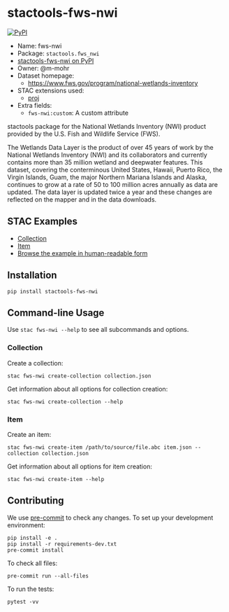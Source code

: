 # stactools-fws-nwi

[![PyPI](https://img.shields.io/pypi/v/stactools-fws-nwi)](https://pypi.org/project/stactools-fws-nwi/)

- Name: fws-nwi
- Package: `stactools.fws_nwi`
- [stactools-fws-nwi on PyPI](https://pypi.org/project/stactools-fws-nwi/)
- Owner: @m-mohr
- Dataset homepage:
  - <https://www.fws.gov/program/national-wetlands-inventory>
- STAC extensions used:
  - [proj](https://github.com/stac-extensions/projection/)
- Extra fields:
  - `fws-nwi:custom`: A custom attribute

stactools package for the National Wetlands Inventory (NWI) product
provided by the U.S. Fish and Wildlife Service (FWS).

The Wetlands Data Layer is the product of over 45 years of work by the National
Wetlands Inventory (NWI) and its collaborators and currently contains more than
35 million wetland and deepwater features. This dataset, covering the conterminous 
United States, Hawaii, Puerto Rico, the Virgin Islands, Guam, the major Northern 
Mariana Islands and Alaska, continues to grow at a rate of 50 to 100 million acres 
annually as data are updated. The data layer is updated twice a year and these 
changes are reflected on the mapper and in the data downloads.

## STAC Examples

- [Collection](examples/collection.json)
- [Item](examples/item.json)
- [Browse the example in human-readable form](https://radiantearth.github.io/stac-browser/#/external/raw.githubusercontent.com/stactools-packages/fws-nwi/main/examples/collection.json)

## Installation

```shell
pip install stactools-fws-nwi
```

## Command-line Usage

Use `stac fws-nwi --help` to see all subcommands and options.

### Collection

Create a collection:

```shell
stac fws-nwi create-collection collection.json
```

Get information about all options for collection creation:

```shell
stac fws-nwi create-collection --help
```

### Item

Create an item:

```shell
stac fws-nwi create-item /path/to/source/file.abc item.json --collection collection.json
```

Get information about all options for item creation:

```shell
stac fws-nwi create-item --help
```

## Contributing

We use [pre-commit](https://pre-commit.com/) to check any changes.
To set up your development environment:

```shell
pip install -e .
pip install -r requirements-dev.txt
pre-commit install
```

To check all files:

```shell
pre-commit run --all-files
```

To run the tests:

```shell
pytest -vv
```
